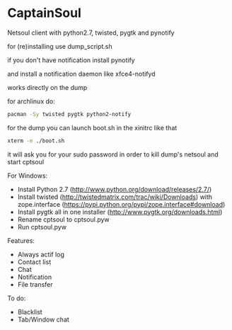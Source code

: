 CaptainSoul
=====

Netsoul client with python2.7, twisted, pygtk and pynotify

for (re)installing use dump_script.sh

if you don't have notification install pynotify

and install a notification daemon like xfce4-notifyd

works directly on the dump

for archlinux do:
```sh
pacman -Sy twisted pygtk python2-notify
```

for the dump you can launch boot.sh in the xinitrc like that
```sh
xterm -e ./boot.sh
```

it will ask you for your sudo password in order to kill dump's netsoul and start cptsoul

For Windows:

- Install Python 2.7 (http://www.python.org/download/releases/2.7/)
- Install twisted (http://twistedmatrix.com/trac/wiki/Downloads) with zope.interface (https://pypi.python.org/pypi/zope.interface#download)
- Install pygtk all in one installer (http://www.pygtk.org/downloads.html)
- Rename cptsoul to cptsoul.pyw
- Run cptsoul.pyw

Features:

- Always actif log
- Contact list
- Chat
- Notification
- File transfer

To do:

- Blacklist
- Tab/Window chat
